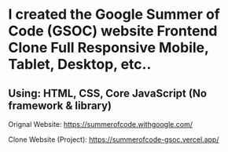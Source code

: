 # I created the Google Summer of Code (GSOC) website Frontend Clone Full Responsive Mobile, Tablet, Desktop, etc..
## Using: HTML, CSS, Core JavaScript (No framework & library)

Orignal Website: https://summerofcode.withgoogle.com/

Clone Website (Project): https://summerofcode-gsoc.vercel.app/
